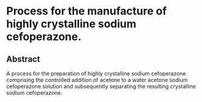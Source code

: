 # Process for the manufacture of highly crystalline sodium cefoperazone.

## Abstract
A process for the preparation of highly crystalline sodium cefoperazone comprising the controlled addition of acetone to a water acetone sodium cefoperazone solution and subsequently separating the resulting crystalline sodium cefoperazone.